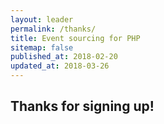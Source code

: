 ```yaml
---
layout: leader
permalink: /thanks/
title: Event sourcing for PHP
sitemap: false
published_at: 2018-02-20
updated_at: 2018-03-26
---
```


## Thanks for signing up!
